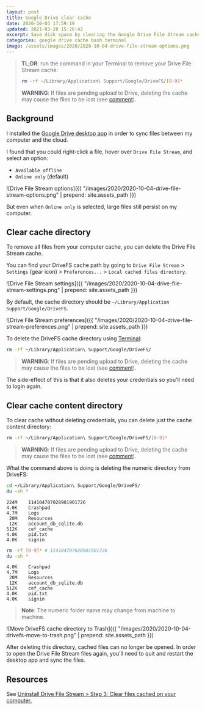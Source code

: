 ```yaml
---
layout: post
title: Google Drive clear cache
date: 2020-10-03 17:59:19
updated: 2021-03-20 15:26:42
excerpt: Save disk space by clearing the Google Drive File Stream cache so files are only available online and not on the computer.
categories: google drive cache bash terminal
image: /assets/images/2020/2020-10-04-drive-file-stream-options.png
---
```


> **TL;DR**: run the command in your Terminal to remove your Drive File Stream cache:
>
> ```sh
> rm -rf ~/Library/Application\ Support/Google/DriveFS/[0-9]*
> ```
>
> **WARNING**: If files are pending upload to Drive, deleting the cache may cause the files to be lost (see [comment](https://disq.us/p/2fteuml)).

## Background

I installed the [Google Drive desktop app](https://support.google.com/drive/answer/7329379) in order to sync files between my computer and the cloud.

I found that you could right-click a file, hover over `Drive File Stream`, and select an option:

- `Available offline`
- `Online only` (default)

![Drive File Stream options]({{ "/images/2020/2020-10-04-drive-file-stream-options.png" | prepend: site.assets_path }})

But even when `Online only` is selected, large files still persist on my computer.

## Clear cache directory

To remove all files from your computer cache, you can delete the Drive File Stream cache.

You can find your DriveFS cache path by going to `Drive File Stream` > `Settings` (gear icon) > `Preferences...` > `Local cached files directory`.

![Drive File Stream settings]({{ "/images/2020/2020-10-04-drive-file-stream-settings.png" | prepend: site.assets_path }})

By default, the cache directory should be `~/Library/Application Support/Google/DriveFS`.

![Drive File Stream preferences]({{ "/images/2020/2020-10-04-drive-file-stream-preferences.png" | prepend: site.assets_path }})

To delete the DriveFS cache directory using [Terminal](<https://en.wikipedia.org/wiki/Terminal_(macOS)>):

```sh
rm -rf ~/Library/Application\ Support/Google/DriveFS/
```

> **WARNING**: If files are pending upload to Drive, deleting the cache may cause the files to be lost (see [comment](https://disq.us/p/2fteuml)).

The side-effect of this is that it also deletes your credentials so you'll need to login again.

## Clear cache content directory

To clear cache without deleting credentials, you can delete just the cache content directory:

```sh
rm -rf ~/Library/Application\ Support/Google/DriveFS/[0-9]*
```

> **WARNING**: If files are pending upload to Drive, deleting the cache may cause the files to be lost (see [comment](https://disq.us/p/2fteuml)).

What the command above is doing is deleting the numeric directory from DriveFS:

```sh
cd ~/Library/Application\ Support/Google/DriveFS/
du -sh *
```

```
224M	114104707028901901726
4.0K	Crashpad
4.7M	Logs
 20M	Resources
 12K	account_db_sqlite.db
512K	cef_cache
4.0K	pid.txt
4.0K	signin
```

```sh
rm -rf [0-9]* # 114104707028901901726
du -sh *
```

```
4.0K	Crashpad
4.7M	Logs
 20M	Resources
 12K	account_db_sqlite.db
512K	cef_cache
4.0K	pid.txt
4.0K	signin
```

> **Note**: The numeric folder name may change from machine to machine.

![Move DriveFS cache directory to Trash]({{ "/images/2020/2020-10-04-drivefs-move-to-trash.png" | prepend: site.assets_path }})

After deleting this directory, cached files can no longer be opened. In order to open the Drive File Stream files again, you'll need to quit and restart the desktop app and sync the files.

## Resources

See [Uninstall Drive File Stream > Step 3: Clear files cached on your computer.](https://support.google.com/a/answer/7491144)
